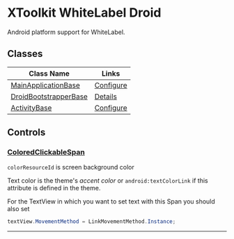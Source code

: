 # XToolkit WhiteLabel Droid

Android platform support for WhiteLabel.

## Classes

Class Name | Links
---------- | ------
[MainApplicationBase](xref:Softeq.XToolkit.WhiteLabel.Droid.MainApplicationBase) | [Configure](../../configure-android.md#configure-project)
[DroidBootstrapperBase](xref:Softeq.XToolkit.WhiteLabel.Droid.DroidBootstrapperBase) | [Details](bootstrapper.md)
[ActivityBase](xref:Softeq.XToolkit.WhiteLabel.Droid.ActivityBase`1) | [Configure](../../create-activity.md)

## Controls

### [ColoredClickableSpan](xref:Softeq.XToolkit.WhiteLabel.Droid.Controls.ColoredClickableSpan)

`colorResourceId` is screen background color

Text color is the theme's _accent color_ or `android:textColorLink` if this attribute is defined in the theme.

For the TextView in which you want to set text with this Span you should also set

```cs
textView.MovementMethod = LinkMovementMethod.Instance;
```

---
